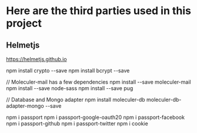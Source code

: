 # Here are the third parties used in this project

## Helmetjs
https://helmetjs.github.io

npm install crypto --save 
npm install bcrypt --save

// Moleculer-mail has a few dependencies
npm install --save moleculer-mail
npm install --save node-sass
npm install --save pug

// Database and Mongo adapter
npm install moleculer-db moleculer-db-adapter-mongo --save

npm i passport
npm i passport-google-oauth20
npm i passport-facebook
npm i passport-github
npm i passport-twitter
npm i cookie

